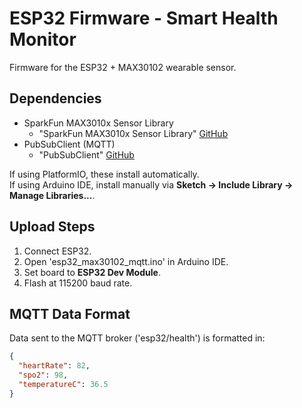 # ESP32 Firmware - Smart Health Monitor

Firmware for the ESP32 + MAX30102 wearable sensor.

## Dependencies

- SparkFun MAX3010x Sensor Library
  - "SparkFun MAX3010x Sensor Library" [GitHub](https://github.com/knolleary/pubsubclient)
- PubSubClient (MQTT)
  - "PubSubClient" [GitHub](https://github.com/sparkfun/SparkFun_MAX3010x_Sensor_Library)

If using PlatformIO, these install automatically.  
If using Arduino IDE, install manually via **Sketch → Include Library → Manage Libraries...**.

## Upload Steps

1. Connect ESP32.
2. Open 'esp32_max30102_mqtt.ino' in Arduino IDE.
3. Set board to **ESP32 Dev Module**.
4. Flash at 115200 baud rate.

## MQTT Data Format

Data sent to the MQTT broker ('esp32/health') is formatted in:

```json
{
  "heartRate": 82,
  "spo2": 98,
  "temperatureC": 36.5
}
```
